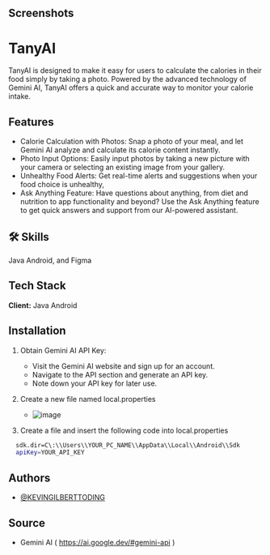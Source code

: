 
## Screenshots



# TanyAI 

TanyAI is designed to make it easy for users to calculate the calories in their food simply by taking a photo. Powered by the advanced technology of Gemini AI, TanyAI offers a quick and accurate way to monitor your calorie intake.


## Features

- Calorie Calculation with Photos: Snap a photo of your meal, and let Gemini AI analyze and calculate its calorie content instantly.
- Photo Input Options: Easily input photos by taking a new picture with your camera or selecting an existing image from your gallery.
- Unhealthy Food Alerts: Get real-time alerts and suggestions when your food choice is unhealthy, 
- Ask Anything Feature: Have questions about anything, from diet and nutrition to app functionality and beyond? Use the Ask Anything feature to get quick answers and support from our AI-powered assistant.


## 🛠 Skills
Java Android, and Figma

## Tech Stack

**Client:** Java Android

## Installation

1. Obtain Gemini AI API Key:
   - Visit the Gemini AI website and sign up for an account.
   - Navigate to the API section and generate an API key.
   - Note down your API key for later use.
     
2. Create a new file named local.properties
   - ![image](https://github.com/user-attachments/assets/9b09f86c-2494-46bb-a750-46dd3cbb9df9)
     
3. Create a file and insert the following code into local.properties

```bash
  sdk.dir=C\:\\Users\\YOUR_PC_NAME\\AppData\\Local\\Android\\Sdk
  apiKey=YOUR_API_KEY

```



    

## Authors

- [@KEVINGILBERTTODING](https://github.com/KEVINGILBERTTODING)

## Source

- Gemini AI ( https://ai.google.dev/#gemini-api )
  



